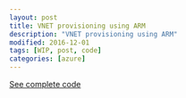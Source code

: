 ```yaml
---
layout: post
title: VNET provisioning using ARM
description: "VNET provisioning using ARM"
modified: 2016-12-01
tags: [WIP, post, code]
categories: [azure]
---
```

  

[See complete code](https://github.com/AjeetChouksey/armresources/blob/master/network/azure365.vnet.json)
